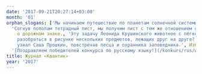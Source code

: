 ```yaml
---
date: '2017-09-21T20:27:14+03:00'
month: '01'
orphan_slogans: ['Мы начинаем путешествие по планетам солнечной системы: меркурий. [Видео-иллюстрация к статье](extras/mercury.gif).',
  'Согнув пополам тетрадный лист, мы получим лист с тем же отношением сторон. Какому числу равно это отношение?', Задача-картинка
    о дорожном знаке., 'Эту задачу Леонида Крушинского животное с лёгкостью решит, если умеет преследовать добычу.', 'Как
    разобраться в рисунке нескольких предметов, лежащих друг на друге?', 'Какая из трёх историй – грубая ложь?', 'О том, что
    узнал Саша Прошкин, повстречав песца и охранника заповедника.', Избранные задачи прошедшего турнира имени М. В. Ломоносова.,
  '[Поздравляем победителей конкурса по русскому языку!](/konkurs/rus/winners/2016.pdf)', Задача-картинка о замороженных котлетах]
title: Журнал «Квантик»
year: '2017'
---
```

